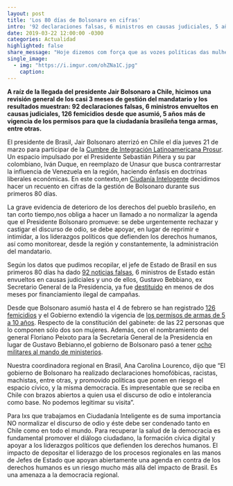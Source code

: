 ```yaml
---
layout: post
title: 'Los 80 días de Bolsonaro en cifras'
intro: '92 declaraciones falsas, 6 ministros en causas judiciales, 5 años más de vigencia de permisos para tener armas.'
date: 2019-03-22 12:00:00 -0300
categories: Actualidad
highlighted: false
share_message: "Hoje dizemos com força que as vozes políticas das mulheres não serão silenciadas @ciudadaniai."
single_image:
  - img: "https://i.imgur.com/ohZNa1C.jpg"
    caption: 
---
```

**A raíz de la llegada del presidente Jair Bolsonaro a Chile, hicimos una revisión general de los casi 3 meses de gestión del mandatario y los resultados muestran: 92 declaraciones falsas, 6 ministros envueltos en causas judiciales, 126 femicidios desde que asumió, 5 años más de vigencia de los permisos para que la ciudadanía brasileña tenga armas, entre otras.**

El presidente de Brasil, Jair Bolsonaro aterrizó en Chile el día jueves 21 de marzo para participar de la [Cumbre de Integración Latinoamericana Prosur](https://www.france24.com/es/20190320-prosur-apuesta-sebastian-pinera-duque). Un espacio impulsado por el Presidente Sebastián Piñera y su par colombiano, Iván Duque, en reemplazo de Unasur que busca contrarrestar la influencia de Venezuela en la región, haciendo énfasis en doctrinas liberales económicas. En este contexto,en [Ciudanía Intelogente](https://ciudadaniai.org/) decidimos hacer un recuento en cifras de la gestión de Bolsonaro durante sus primeros 80 días.

La grave evidencia de deterioro de los derechos del pueblo brasileño, en tan corto tiempo,nos obliga a hacer un llamado a no normalizar la agenda que el Presidente Bolsonaro promueve: se debe urgentemente rechazar y castigar el discurso de odio, se debe  apoyar, en lugar de reprimir e intimidar, a los liderazgos políticos que defienden los derechos humanos, así como  monitorear, desde la región y constantemente, la administración del mandatario.

Según los datos que pudimos recopilar, el jefe de Estado de Brasil en sus primeros 80 días ha dado [92 noticias falsas](https://aosfatos.org/todas-as-declara%C3%A7%C3%B5es-de-bolsonaro/), 6 ministros de Estado están envueltos en causas judiciales y uno de ellos, Gustavo Bebbiano, ex Secretario General de la Presidencia, ya fue [destituido](https://www.eltiempo.com/mundo/latinoamerica/jair-bolsonaro-destituye-a-ministro-clave-en-brasil-328460) en menos de dos meses por financiamiento ilegal de campañas.

Desde que Bolsonaro asumió hasta el 4 de febrero se han registrado [126 femicidios](http://www.oas.org/es/cidh/prensa/comunicados/2019/024.asp) y el Gobierno extendió la  vigencia de [los permisos de armas de 5 a 10 años](https://g1.globo.com/politica/noticia/2019/01/15/bolsonaro-assina-decreto-que-facilita-posse-de-armas.ghtml). Respecto de la constitución del gabinete: de las 22 personas que lo componen sólo dos son mujeres. Además, con el nombramiento del general Floriano Peixoto para la Secretaría General de la Presidencia en lugar de Gustavo Bebianno,el gobierno de Bolsonaro pasó a tener [ocho militares al mando de ministerios](https://oglobo.globo.com/brasil/com-saida-de-bebianno-nomeacao-de-general-governo-bolsonaro-tera-oito-ministros-militares-veja-perfis-23462279).

Nuestra coordinadora regional en Brasil, Ana Carolina Lourenco, dijo que “El gobierno de Bolsonaro ha realizado  declaraciones homofóbicas, racistas, machistas, entre otras, y promovido políticas que ponen en riesgo el espacio cívico, y la misma democracia. Es impresentable que se reciba en Chile con brazos abiertos a quien usa el discurso de odio e intolerancia como base. No podemos legitimar su visita”.

Para lxs que trabajamos en Ciudadanía Inteligente es de suma importancia NO normalizar el discurso de odio y éste debe ser condenado tanto en Chile como en todo el mundo. Para recuperar la salud de la democracia es fundamental  promover el diálogo ciudadano, la formación cívica digital y apoyar a los liderazgos políticos que defienden los derechos humanos. El impacto de depositar el liderazgo de los procesos regionales en las manos de Jefes de Estado que apoyan abiertamente una agenda en contra de los derechos humanos es un riesgo mucho más allá del impacto de Brasil. Es una amenaza a la democracia regional. 




